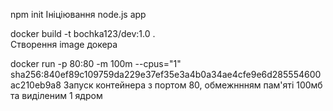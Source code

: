 npm init
Ініціювання node.js app

docker build -t bochka123/dev:1.0 .   
Створення image докера

docker run -p 80:80 -m 100m --cpus="1" sha256:840ef89c109759da229e37ef35e3a4b0a34ae4cfe9e6d285554600ac210eb9a8 
Запуск контейнера з портом 80, обмежннням пам'яті 100мб та виділеним 1 ядром
